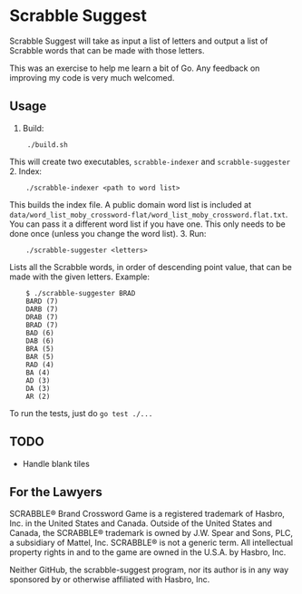 # Scrabble Suggest

Scrabble Suggest will take as input a list of letters and output a list of Scrabble words that can be made with those letters.

This was an exercise to help me learn a bit of Go. Any feedback on improving my code is very much welcomed.

## Usage

1. Build:

        ./build.sh
This will create two executables, `scrabble-indexer` and `scrabble-suggester`
2. Index:

        ./scrabble-indexer <path to word list>
This builds the index file. A public domain word list is included at `data/word_list_moby_crossword-flat/word_list_moby_crossword.flat.txt`. You can pass it a different word list if you have one. This only needs to be done once (unless you change the word list).
3. Run:

        ./scrabble-suggester <letters>
Lists all the Scrabble words, in order of descending point value, that can be made with the given letters.
Example:

        $ ./scrabble-suggester BRAD
        BARD (7)
        DARB (7)
        DRAB (7)
        BRAD (7)
        BAD (6)
        DAB (6)
        BRA (5)
        BAR (5)
        RAD (4)
        BA (4)
        AD (3)
        DA (3)
        AR (2)


To run the tests, just do `go test ./...`

## TODO

- Handle blank tiles

## For the Lawyers

SCRABBLE® Brand Crossword Game is a registered trademark of Hasbro, Inc. in the United States and Canada.  Outside of the United States and Canada, the SCRABBLE® trademark is owned by J.W. Spear and Sons, PLC, a subsidiary of Mattel, Inc.  SCRABBLE® is not a generic term. All intellectual property rights in and to the game are owned in the U.S.A. by Hasbro, Inc.

Neither GitHub, the scrabble-suggest program, nor its author is in any way sponsored by or otherwise affiliated with Hasbro, Inc.
